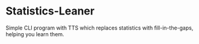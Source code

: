 # Statistics-Leaner
Simple CLI program with TTS which replaces statistics with fill-in-the-gaps, helping you learn them.
